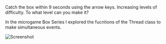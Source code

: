 Catch the box within 9 seconds using the arrow keys. Increasing levels of difficulty. To what level can you make it?

In the microgame Box Series I explored the fucntions of the Thread class to make simultaneous events.

![Screenshot](https://github.com/JohnPraesto/Catch-the-box/assets/145432791/c46b5505-4bf9-470a-a1ee-10ad9d313079)
